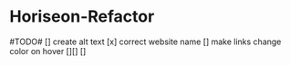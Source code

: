 # Horiseon-Refactor

#TODO#
[] create alt text
[x] correct website name
[] make links change color on hover
[][]
[]

